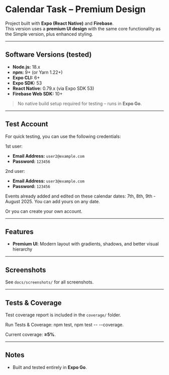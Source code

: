 # Calendar Task – Premium Design

Project built with **Expo (React Native)** and **Firebase**.  
This version uses a **premium UI design** with the same core functionality as the Simple version, plus enhanced styling.

---

## Software Versions (tested)

- **Node.js:** 18.x
- **npm:** 9+ (or Yarn 1.22+)
- **Expo CLI:** 6+
- **Expo SDK:** 53
- **React Native:** 0.79.x (via Expo SDK 53)
- **Firebase Web SDK:** 10+

> No native build setup required for testing – runs in **Expo Go**.

---

## Test Account

For quick testing, you can use the following credentials:

1st user:
- **Email Address:** `user2@example.com`  
- **Password:** `123456`

2nd user:
- **Email Address:** `user3@example.com`  
- **Password:** `123456`

Events already added and edited on these calendar dates: 7th, 8th, 9th - August 2025. You can add yours on any date.

Or you can create your own account.

---

## Features

- **Premium UI**: Modern layout with gradients, shadows, and better visual hierarchy

---

## Screenshots

See `docs/screenshots/` for all screenshots.

---

## Tests & Coverage

Test coverage report is included in the `coverage/` folder.

Run Tests & Coverage:
npm test,
npm test -- --coverage.

Current coverage: **≥5%**.

---

## Notes

- Built and tested entirely in **Expo Go**.

